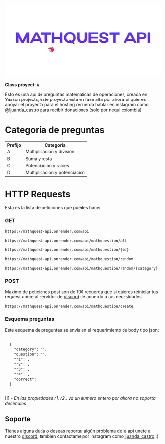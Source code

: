 <p align="center">
  <img src="./assets/nestjs.png">
</p>

**Class proyect: `A`**

Esto es una api de preguntas matematicas de operaciones, creada en Yasson projects, este proyecto esta en fase alfa por ahora, si quieres apoyar el proyecto para el hosting recuerda hablar en instagram como @ljuanda_castro para recibir donaciones (solo por nequi colombia)

# Categoria de preguntas
<table>
  <tr>
    <th>Prefijo</th>
    <th>Categoria</th>
  </tr>
  <tr>
    <td>A</td>
    <td>Multiplicacion y division</td>
  </tr>
  <tr>
    <td>B</td>
    <td>Suma y resta</td>
  </tr>
  <tr>
    <td>C</td>
    <td>Potenciación y raices</td>
  </tr>
  <tr>
    <td>D</td>
    <td>Multiplicacion y potenciacion</td>
  </tr>
</table>

# HTTP Requests
Esta es la lista de peticiones que puedes hacer

### GET
<pre><code>https://mathquest-api.onrender.com/api</code></pre>
<pre><code>https://mathquest-api.onrender.com/api/mathquestion/all</code></pre>
<pre><code>https://mathquest-api.onrender.com/api/mathquestion/{id}</code></pre>
<pre><code>https://mathquest-api.onrender.com/api/mathquestion/random</code></pre>
<pre><code>https://mathquest-api.onrender.com/api/mathquestion/random/{category}</code></pre>


### POST
Maximo de peticiones post son de 100 recuerda que si quieres reiniciar tus request unete al servidor de [discord](https://discord.gg/jDHbvhzPmQ) de acuerdo a tus necesidades
<pre><code>https://mathquest-api.onrender.com/api/mathquestion/create</code></pre>

### Esquema preguntas
Este esquema de preguntas se envia en el requerimiento de body tipo json:
<pre>
  <code>
  {
    "category": "",
    "question": "",
    "r1": ,
    "r2": ,
    "r3": ,
    "r4": ,
    "correct": 
  }
  </code>
</pre>
[!] - *En las propiedades r1, r2.. va un numero entero por ahora no soporta decimales*

## Soporte 


Tienes alguna duda o deseas reportar algún problema de la api unete a nuestro [discord](https://discord.gg/jDHbvhzPmQ), tambien contactame por instagram como [ljuanda_castro](https://www.instagram.com/ljuanda_castro/) ;)